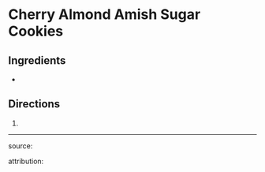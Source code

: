 # Cherry Almond Amish Sugar Cookies

## Ingredients

- 

## Directions

1. 

---

source: 

attribution: 
